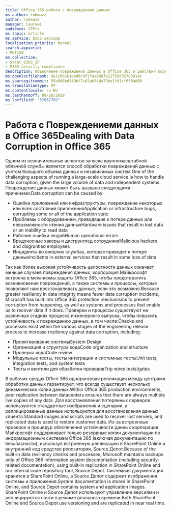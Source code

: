 ```yaml
---
title: Office 365 работа с повреждением данных
ms.author: robmazz
author: robmazz
manager: laurawi
audience: ITPro
ms.topic: article
ms.service: O365-seccomp
localization_priority: Normal
search.appverid:
- MET150
ms.collection:
- Strat_O365_IP
- M365-security-compliance
description: Объяснение повреждений данных в Office 365 и действий корпорации Майкрософт по предотвращению и восстановлению.
ms.openlocfilehash: 9a1c0b2e1ebd0c9f1faa698fa12756d32783914c
ms.sourcegitcommit: 55a046bdf49bf7c62ab74da73be1fd1cf6f0ad86
ms.translationtype: MT
ms.contentlocale: ru-RU
ms.lasthandoff: 09/20/2019
ms.locfileid: "37067769"
---
```

# <a name="dealing-with-data-corruption-in-office-365"></a><span data-ttu-id="45173-103">Работа с Повреждениеми данных в Office 365</span><span class="sxs-lookup"><span data-stu-id="45173-103">Dealing with Data Corruption in Office 365</span></span>

<span data-ttu-id="45173-104">Одним из незначительных аспектов запуска крупномасштабной облачной службы является способ обработки повреждений данных с учетом большого объема данных и независимых систем.</span><span class="sxs-lookup"><span data-stu-id="45173-104">One of the challenging aspects of running a large-scale cloud service is how to handle data corruption, given the large volume of data and independent systems.</span></span> <span data-ttu-id="45173-105">Повреждение данных может быть вызвано следующими причинами:</span><span class="sxs-lookup"><span data-stu-id="45173-105">Data corruption can be caused by:</span></span>

- <span data-ttu-id="45173-106">Ошибки приложений или инфраструктуры, повреждение некоторых или всех состояний приложения</span><span class="sxs-lookup"><span data-stu-id="45173-106">Application or infrastructure bugs, corrupting some or all of the application state</span></span>
- <span data-ttu-id="45173-107">Проблемы с оборудованием, приводящие к потере данных или невозможности чтения данных</span><span class="sxs-lookup"><span data-stu-id="45173-107">Hardware issues that result in lost data or an inability to read data</span></span>
- <span data-ttu-id="45173-108">Рабочие ошибки людей</span><span class="sxs-lookup"><span data-stu-id="45173-108">Human operational errors</span></span>
- <span data-ttu-id="45173-109">Вредоносные хакеры и дисгрунтлед сотрудники</span><span class="sxs-lookup"><span data-stu-id="45173-109">Malicious hackers and disgruntled employees</span></span>
- <span data-ttu-id="45173-110">Инциденты во внешних службах, которые приводят к потере данных</span><span class="sxs-lookup"><span data-stu-id="45173-110">Incidents in external services that result in some loss of data</span></span>

<span data-ttu-id="45173-111">Так как более высокая устойчивость целостности данных означает меньше случаев повреждения данных, корпорация Майкрософт встроена в механизмы защиты Office 365, чтобы предотвратить возникновение повреждений, а также системы и процессы, которые позволяют нам восстанавливать данные, если это возможно.</span><span class="sxs-lookup"><span data-stu-id="45173-111">Because greater resiliency in data integrity means fewer data corruption incidents, Microsoft has built into Office 365 protection mechanisms to prevent corruption from happening, as well as systems and processes that enable us to recover data if it does.</span></span> <span data-ttu-id="45173-112">Проверки и процессы существуют на различных стадиях процесса инженерного выпуска, чтобы повысить устойчивость к повреждению данных, в том числе:</span><span class="sxs-lookup"><span data-stu-id="45173-112">Checks and processes exist within the various stages of the engineering release process to increase resiliency against data corruption, including:</span></span>

- <span data-ttu-id="45173-113">Проектирование системы</span><span class="sxs-lookup"><span data-stu-id="45173-113">System Design</span></span>
- <span data-ttu-id="45173-114">Организация и структура кода</span><span class="sxs-lookup"><span data-stu-id="45173-114">Code organization and structure</span></span>
- <span data-ttu-id="45173-115">Проверка кода</span><span class="sxs-lookup"><span data-stu-id="45173-115">Code review</span></span>
- <span data-ttu-id="45173-116">Модульные тесты, тесты интеграции и системные тесты</span><span class="sxs-lookup"><span data-stu-id="45173-116">Unit tests, integration tests, and system tests</span></span>
- <span data-ttu-id="45173-117">Тесты и вентили для обработки проводов</span><span class="sxs-lookup"><span data-stu-id="45173-117">Trip wires tests/gates</span></span>

<span data-ttu-id="45173-118">В рабочих средах Office 365 одноранговая репликация между центрами обработки данных гарантирует, что всегда существует несколько динамических копий данных.</span><span class="sxs-lookup"><span data-stu-id="45173-118">Within Office 365 production environments, peer replication between datacenters ensures that there are always multiple live copies of any data.</span></span> <span data-ttu-id="45173-119">Для восстановления потерянных серверов используются стандартные изображения и сценарии, а реплицированные данные используются для восстановления данных клиента.</span><span class="sxs-lookup"><span data-stu-id="45173-119">Standard images and scripts are used to recover lost servers, and replicated data is used to restore customer data.</span></span> <span data-ttu-id="45173-120">Из-за встроенных проверок и процедур обеспечения устойчивости данных корпорация Майкрософт поддерживает только резервные копии документации по информационным системам Office 365 (включая документацию по безопасности), используя встроенную репликацию в SharePoint Online и внутренний код средство репозитория, Source Депот.</span><span class="sxs-lookup"><span data-stu-id="45173-120">Because of the built-in data resiliency checks and processes, Microsoft maintains backups only of Office 365 information system documentation (including security-related documentation), using built-in replication in SharePoint Online and our internal code repository tool, Source Depot.</span></span> <span data-ttu-id="45173-121">Системная документация хранится в SharePoint Online, а Source Депот содержит изображения системы и приложения.</span><span class="sxs-lookup"><span data-stu-id="45173-121">System documentation is stored in SharePoint Online, and Source Depot contains system and application images.</span></span> <span data-ttu-id="45173-122">SharePoint Online и Source Депот используют управление версиями и реплицируются почти в режиме реального времени.</span><span class="sxs-lookup"><span data-stu-id="45173-122">Both SharePoint Online and Source Depot use versioning and are replicated in near real time.</span></span>
